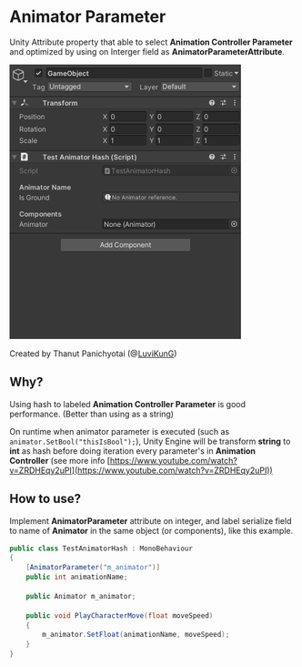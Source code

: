 # Animator Parameter

Unity Attribute property that able to select **Animation Controller Parameter** and optimized by using on Interger field as **AnimatorParameterAttribute**.

![Preview](preview.gif)

Created by Thanut Panichyotai (@[LuviKunG](https://github.com/LuviKunG))

## Why?

Using hash to labeled **Animation Controller Parameter** is good performance. (Better than using as a string)

On runtime when animator parameter is executed (such as ```animator.SetBool("thisIsBool");```), Unity Engine will be transform **string** to **int** as hash before doing iteration every parameter's in **Animation Controller** (see more info [https://www.youtube.com/watch?v=ZRDHEqy2uPI](https://www.youtube.com/watch?v=ZRDHEqy2uPI))

## How to use?

Implement **AnimatorParameter** attribute on integer, and label serialize field to name of **Animator** in the same object (or components), like this example.

```csharp
public class TestAnimatorHash : MonoBehaviour
{
    [AnimatorParameter("m_animator")]
    public int animationName;

    public Animator m_animator;

    public void PlayCharacterMove(float moveSpeed)
    {
        m_animator.SetFloat(animationName, moveSpeed);
    }
}
```